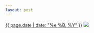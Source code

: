 ```yaml
---
layout: post
---
```


<p>
  <time><a href="/435">{{ page.date | date: "%e %B, %Y" }}</a></time>
  <a href="/435"><img src="{{ site.assets_url }}/435-480.jpg" srcset="{{ site.assets_url }}/435-960.jpg 960w, {{ site.assets_url }}/435-720.jpg 720w, {{ site.assets_url }}/435-480.jpg 480w, {{ site.assets_url }}/435-240.jpg 240w" sizes="(min-width: 700px) 50vw, calc(100vw - 2rem)" /></a>
</p>
